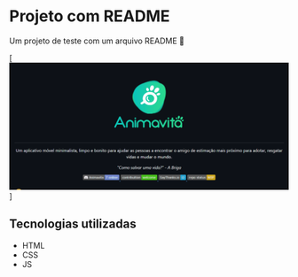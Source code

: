 # Projeto com README
Um projeto de teste com um arquivo README 🚀

[<img src="./tela (-1).gif" alt="gif da tela inicial do projeto">]

## Tecnologias utilizadas
- HTML
- CSS
- JS
